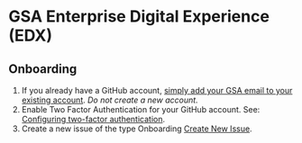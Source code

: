 # GSA Enterprise Digital Experience (EDX)

## Onboarding

1. If you already have a GitHub account, [simply add your GSA email to your existing account](https://docs.github.com/en/github/setting-up-and-managing-your-github-user-account/adding-an-email-address-to-your-github-account). _Do not create a new account._
1. Enable Two Factor Authentication for your GitHub account. See: [Configuring two-factor authentication](https://docs.github.com/en/github/authenticating-to-github/configuring-two-factor-authentication).
1. Create a new issue of the type Onboarding [Create New Issue](https://github.com/GSA/EDX/issues/new/choose). 
